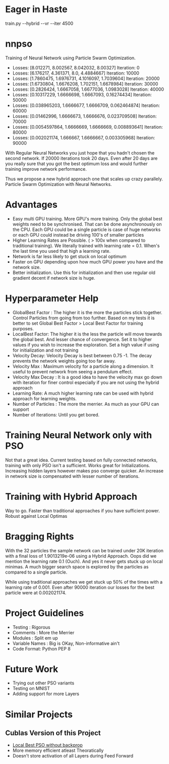 # Eager in Haste
train.py --hybrid --vr --iter 4500


# nnpso
Training of Neural Network using Particle Swarm Optimization.

- Losses: [8.012271, 8.002567, 8.042032, 8.00327] Iteration: 0
- Losses: [6.176217, 4.361371, 8.0, 4.4884667] Iteration: 10000
- Losses: [1.7860475, 1.6976731, 4.1016097, 1.7039604] Iteration: 20000
- Losses: [1.6730804, 1.6676208, 1.702151, 1.6678984] Iteration: 30000
- Losses: [0.2826424, 1.6667058, 1.6677036, 1.0983028] Iteration: 40000
- Losses: [0.10317229, 1.6666698, 1.6667093, 0.16274434] Iteration: 50000
- Losses: [0.038965203, 1.6666677, 1.6666709, 0.062464874] Iteration: 60000
- Losses: [0.01462996, 1.6666673, 1.6666676, 0.023709508] Iteration: 70000
- Losses: [0.0054597864, 1.6666669, 1.6666669, 0.008893641] Iteration: 80000
- Losses: [0.002021174, 1.666667, 1.6666667, 0.003305968] Iteration: 90000

With Regular Neural Networks you just hope that you hadn't chosen the second network. If 20000 iterations took 20 days. Even after 20 days are you really sure that you got the best optimum loss and would further training improve network performance.

Thus we propose a new hybrid approach one that scales up crazy parallely. Particle Swarm Optimization with Neural Networks.

# Advantages
- Easy multi GPU training. More GPU's more training. Only the global best weights need to be synchronised. That can be done asynchronously on the CPU. Each GPU could be a single particle is case of huge networks or each GPU could instead be driving 100's of smaller particles
- Higher Learning Rates are Possible. ( > 100x when compared to traditional training). We literally trained with learning rate = 0.1. When's the last time you used that high a learning rate.
- Network is far less likely to get stuck on local optimum
- Faster on GPU depending upon how much GPU power you have and the network size.
- Better initialization. Use this for initialization and then use regular old gradient decent if network size is huge.

# Hyperparameter Help

 - GlobalBest Factor : The higher it is the more the particles stick together. Control Particles from going from too further. Based on my tests it is better to set Global Best Factor > Local Best Factor for  training purposes.
 - LocalBest Factor: The higher it is the less the particle will move towards the global best. And lesser chance of convergence. Set it to higher values if you wish to increase the exploration. Set a high value if using for initialization and not training
 - Velocity Decay: Velocity Decay is best between 0.75 -1. The decay prevents the network weights going too far away.
 - Velocity Max : Maximum velocity for a particle along a dimension. It useful to prevent network from seeing a pendulum effect.
 - Velocity Max Decay : It is a good idea to have the velocity max go down with iteration for finer control especially if you are not using the hybrid approach
 - Learning Rate: A much higher learning rate can be used with hybrid approach for learning weights.
 - Number of Particles : The more the merrier. As much as your GPU can support
 - Number of Iterations: Until you get bored.

# Training Neural Network only with PSO
Not that a great idea. Current testing based on fully connected networks, training with only PSO isn't a sufficient. Works great for Initializations. Increasing hidden layers however makes pso converge quicker. An increase in network size is compensated with lesser number of iterations.

# Training with Hybrid Approach
Way to go. Faster than traditional approaches if you have sufficient power.
Robust against Local Optimas

# Bragging Rights

With the 32 particles the sample network can be trained under 20K iteration with a final loss of 1.9013219e-06 using a Hybrid Approach. Oops did we mention the learning rate 0.1 (Ouch). And yes it never gets stuck up on local minimas. A much bigger search space is explored by the particles as compared to a single particle.

While using traditional approaches we get stuck up 50% of the times with a learning rate of 0.001. Even after 90000 iteration our losses for the best particle were at 0.002021174.

# Project Guidelines

- Testing : Rigorous
- Comments : More the Merrier
- Modules : Split em up
- Variable Names : Big is OKay, Non-informative ain't
- Code Format: Python PEP 8

# Future Work
 - Trying out other PSO variants
 - Testing on MNIST
 - Adding support for more Layers

# Similar Projects
## Cublas Version of this Project
- [Local Best PSO without backprop](https://github.com/chintans111/ANNPSO)
- More memory efficient atleast Theoratically
- Doesn't store activation of all Layers during Feed Forward

